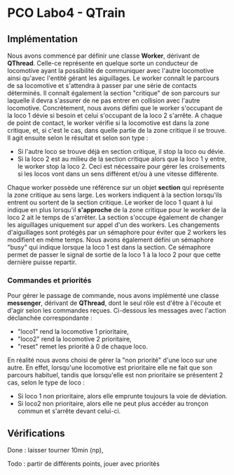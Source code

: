 # **PCO Labo4 - QTrain**

## **Implémentation**

Nous avons commencé par définir une classe **Worker**, dérivant de **QThread**. Celle-ce représente en quelque sorte un conducteur de locomotive ayant la possibilité de communiquer avec l'autre locomotive ainsi qu'avec l'entité gérant les aiguillages. Le worker connaît le parcours de sa locomotive et s'attendra à passer par une série de contacts déterminés. Il connaît également la section "critique" de son parcours sur laquelle il devra s'assurer de ne pas entrer en collision avec l'autre locomotive.
Concrètement, nous avons défini que le worker s'occupant de la loco 1 dévie si besoin et celui s'occupant de la loco 2 s'arrête. A chaque de point de contact, le worker vérifie si la locomotive est dans la zone critique, et, si c'est le cas, dans quelle partie de la zone critique il se trouve. Il agit ensuite selon le résultat et selon son type :
- Si l'autre loco se trouve déjà en section critique, il stop la loco ou dévie.
- Si la loco 2 est au milieu de la section critique alors que la loco 1 y entre, le worker stop la loco 2. Ceci est nécessaire pour gérer les croisements si les locos vont dans un sens différent et/ou à une vitesse différente.

Chaque worker possède une référence sur un objet **section** qui représente la zone critique au sens large. Les workers indiquent à la section lorsqu'ils entrent ou sortent de la section critique. Le worker de loco 1 quant à lui indique en plus lorsqu'il **s'approche** de la zone critique pour le worker de la loco 2 ait le temps de s'arrêter. 
La section s'occupe également de changer les aiguillages uniquement sur appel d'un des workers. Les changements d'aiguillages sont protégés par un sémaphore pour éviter que 2 workers les modifient en même temps. Nous avons également défini un sémaphore "busy" qui indique lorsque la loco 1 est dans la section. Ce sémaphore permet de passer le signal de sortie de la loco 1 à la loco 2 pour que cette dernière puisse repartir.

### **Commandes et priorités**

Pour gérer le passage de commande, nous avons implémenté une classe **messenger**, dérivant de **QThread**, dont le seul rôle est d'être à l'écoute et d'agir selon les commandes reçues. Ci-dessous les messages avec l'action déclanchée correspondante :
- "loco1" rend la locomotive 1 prioritaire,
- "loco2" rend la locomotive 2 prioritaire,
- "reset" remet les priorité à 0 de chaque loco.

En réalité nous avons choisi de gérer la "non priorité" d'une loco sur une autre. En effet, lorsqu'une locomotive est prioritaire elle ne fait que son parcours habituel, tandis que lorsqu'elle est non prioritaire se présentent 2 cas, selon le type de loco :
- Si loco 1 non prioritaire, alors elle emprunte toujours la voie de déviation.
- Si loco2 non prioritaire, alors elle ne peut plus accéder au tronçon commun et s'arrête devant celui-ci.

## **Vérifications**

Done : laisser tourner 10min (np),

Todo : partir de différents points, jouer avec priorités

